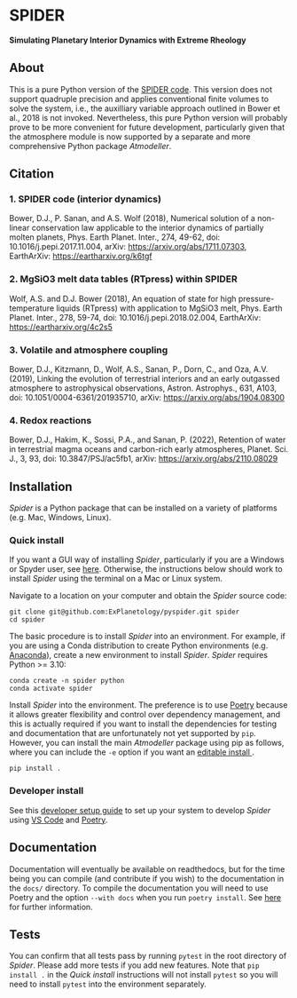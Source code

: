 # SPIDER
**Simulating Planetary Interior Dynamics with Extreme Rheology**

## About

This is a pure Python version of the [SPIDER code](https://github.com/djbower/spider). This version does not support quadruple precision and applies conventional finite volumes to solve the system, i.e., the auxilliary variable approach outlined in Bower et al., 2018 is not invoked. Nevertheless, this pure Python version will probably prove to be more convenient for future development, particularly given that the atmosphere module is now supported by a separate and more comprehensive Python package *Atmodeller*.

## Citation

### 1. SPIDER code (interior dynamics)
Bower, D.J., P. Sanan, and A.S. Wolf (2018), Numerical solution of a non-linear conservation law applicable to the interior dynamics of partially molten planets, Phys. Earth Planet. Inter., 274, 49-62, doi: 10.1016/j.pepi.2017.11.004, arXiv: <https://arxiv.org/abs/1711.07303>, EarthArXiv: <https://eartharxiv.org/k6tgf>

### 2. MgSiO3 melt data tables (RTpress) within SPIDER
Wolf, A.S. and D.J. Bower (2018), An equation of state for high pressure-temperature liquids (RTpress) with application to MgSiO3 melt, Phys. Earth Planet. Inter., 278, 59-74, doi: 10.1016/j.pepi.2018.02.004, EarthArXiv: <https://eartharxiv.org/4c2s5>

### 3. Volatile and atmosphere coupling
Bower, D.J., Kitzmann, D., Wolf, A.S., Sanan, P., Dorn, C., and Oza, A.V. (2019), Linking the evolution of terrestrial interiors and an early outgassed atmosphere to astrophysical observations, Astron. Astrophys., 631, A103, doi: 10.1051/0004-6361/201935710, arXiv: <https://arxiv.org/abs/1904.08300>

### 4. Redox reactions
Bower, D.J., Hakim, K., Sossi, P.A., and Sanan, P. (2022), Retention of water in terrestrial magma oceans and carbon-rich early atmospheres, Planet. Sci. J., 3, 93, doi: 10.3847/PSJ/ac5fb1, arXiv: <https://arxiv.org/abs/2110.08029>

## Installation

*Spider* is a Python package that can be installed on a variety of platforms (e.g. Mac, Windows, Linux).

### Quick install

If you want a GUI way of installing *Spider*, particularly if you are a Windows or Spyder user, see [here](https://gist.github.com/djbower/c82b4a70a3c3c74ad26dc572edefdd34). Otherwise, the instructions below should work to install *Spider* using the terminal on a Mac or Linux system.

Navigate to a location on your computer and obtain the *Spider* source code:

    git clone git@github.com:ExPlanetology/pyspider.git spider
    cd spider

The basic procedure is to install *Spider* into an environment. For example, if you are using a Conda distribution to create Python environments (e.g. [Anaconda](https://www.anaconda.com/download)), create a new environment to install *Spider*. *Spider* requires Python >= 3.10:

    conda create -n spider python
    conda activate spider

Install *Spider* into the environment. The preference is to use [Poetry](https://python-poetry.org) because it allows greater flexibility and control over dependency management, and this is actually required if you want to install the dependencies for testing and documentation that are unfortunately not yet supported by `pip`. However, you can install the main *Atmodeller* package using pip as follows, where you can include the `-e` option if you want an [editable install ](https://setuptools.pypa.io/en/latest/userguide/development_mode.html).

    pip install .

### Developer install

See this [developer setup guide](https://gist.github.com/djbower/c66474000029730ac9f8b73b96071db3) to set up your system to develop *Spider* using [VS Code](https://code.visualstudio.com) and [Poetry](https://python-poetry.org).

## Documentation

Documentation will eventually be available on readthedocs, but for the time being you can compile (and contribute if you wish) to the documentation in the `docs/` directory. To compile the documentation you will need to use Poetry and the option `--with docs` when you run `poetry install`. See [here](https://python-poetry.org/docs/managing-dependencies/) for further information.

## Tests

You can confirm that all tests pass by running `pytest` in the root directory of *Spider*. Please add more tests if you add new features. Note that `pip install .` in the *Quick install* instructions will not install `pytest` so you will need to install `pytest` into the environment separately.
